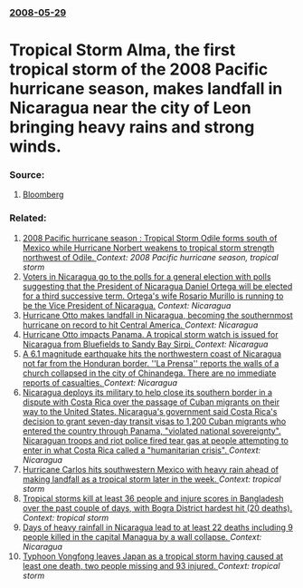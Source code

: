 ### [2008-05-29](/news/2008/05/29/index.md)

#  Tropical Storm Alma, the first tropical storm of the 2008 Pacific hurricane season, makes landfall in Nicaragua near the city of Leon bringing heavy rains and strong winds. 




### Source:

1. [Bloomberg](http://www.bloomberg.com/apps/news?pid=20601086&sid=ap4Ufulq7WS0&refer=latin_america)

### Related:

1. [ 2008 Pacific hurricane season : Tropical Storm Odile forms south of Mexico while Hurricane Norbert weakens to tropical storm strength northwest of Odile. ](/news/2008/10/9/2008-pacific-hurricane-season-tropical-storm-odile-forms-south-of-mexico-while-hurricane-norbert-weakens-to-tropical-storm-strength-north.md) _Context: 2008 Pacific hurricane season, tropical storm_
2. [Voters in Nicaragua go to the polls for a general election with polls suggesting that the President of Nicaragua Daniel Ortega will be elected for a third successive term. Ortega's wife Rosario Murillo is running to be the Vice President of Nicaragua.](/news/2016/11/6/voters-in-nicaragua-go-to-the-polls-for-a-general-election-with-polls-suggesting-that-the-president-of-nicaragua-daniel-ortega-will-be-elect.md) _Context: Nicaragua_
3. [Hurricane Otto makes landfall in Nicaragua, becoming the southernmost hurricane on record to hit Central America. ](/news/2016/11/24/hurricane-otto-makes-landfall-in-nicaragua-becoming-the-southernmost-hurricane-on-record-to-hit-central-america.md) _Context: Nicaragua_
4. [Hurricane Otto impacts Panama. A tropical storm watch is issued for Nicaragua from Bluefields to Sandy Bay Sirpi. ](/news/2016/11/22/hurricane-otto-impacts-panama-a-tropical-storm-watch-is-issued-for-nicaragua-from-bluefields-to-sandy-bay-sirpi.md) _Context: Nicaragua_
5. [A 6.1 magnitude earthquake hits the northwestern coast of Nicaragua  not far from the Honduran border.  ''La Prensa'' reports the walls of a church collapsed in the  city of Chinandega. There are no immediate reports of casualties. ](/news/2016/06/9/a-6-1-magnitude-earthquake-hits-the-northwestern-coast-of-nicaragua-not-far-from-the-honduran-border-la-prensa-reports-the-walls-of-a.md) _Context: Nicaragua_
6. [Nicaragua deploys its military to help close its southern border in a dispute with Costa Rica over the passage of Cuban migrants on their way to the United States. Nicaragua's government said Costa Rica's decision to grant seven-day transit visas to 1,200 Cuban migrants who entered the country through Panama, "violated national sovereignty". Nicaraguan troops and riot police fired tear gas at people attempting to enter in what Costa Rica called a "humanitarian crisis". ](/news/2015/11/16/nicaragua-deploys-its-military-to-help-close-its-southern-border-in-a-dispute-with-costa-rica-over-the-passage-of-cuban-migrants-on-their-wa.md) _Context: Nicaragua_
7. [Hurricane Carlos hits southwestern Mexico with heavy rain ahead of making landfall as a tropical storm later in the week. ](/news/2015/06/15/hurricane-carlos-hits-southwestern-mexico-with-heavy-rain-ahead-of-making-landfall-as-a-tropical-storm-later-in-the-week.md) _Context: tropical storm_
8. [Tropical storms kill at least 36 people and injure scores in Bangladesh over the past couple of days, with Bogra District hardest hit (20 deaths). ](/news/2015/04/6/tropical-storms-kill-at-least-36-people-and-injure-scores-in-bangladesh-over-the-past-couple-of-days-with-bogra-district-hardest-hit-20-de.md) _Context: tropical storm_
9. [Days of heavy rainfall in Nicaragua lead to at least 22 deaths including 9 people killed in the capital Managua by a wall collapse. ](/news/2014/10/18/days-of-heavy-rainfall-in-nicaragua-lead-to-at-least-22-deaths-including-9-people-killed-in-the-capital-managua-by-a-wall-collapse.md) _Context: Nicaragua_
10. [Typhoon Vongfong leaves Japan as a tropical storm having caused at least one death, two people missing and 93 injured. ](/news/2014/10/14/typhoon-vongfong-leaves-japan-as-a-tropical-storm-having-caused-at-least-one-death-two-people-missing-and-93-injured.md) _Context: tropical storm_
